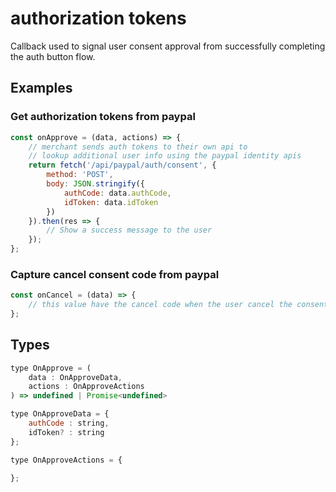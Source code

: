# authorization tokens

Callback used to signal user consent approval from successfully completing the auth button flow.

## Examples

### Get authorization tokens from paypal

```javascript
const onApprove = (data, actions) => {
    // merchant sends auth tokens to their own api to
    // lookup additional user info using the paypal identity apis
    return fetch('/api/paypal/auth/consent', {
        method: 'POST',
        body: JSON.stringify({
            authCode: data.authCode,
            idToken: data.idToken
        })
    }).then(res => {
        // Show a success message to the user
    });
};
```
### Capture cancel consent code from paypal

```javascript
const onCancel = (data) => {
    // this value have the cancel code when the user cancel the consent.
};
```

## Types

```javascript
type OnApprove = (
    data : OnApproveData,
    actions : OnApproveActions
) => undefined | Promise<undefined>

type OnApproveData = {
    authCode : string,
    idToken? : string
};

type OnApproveActions = {

};
```